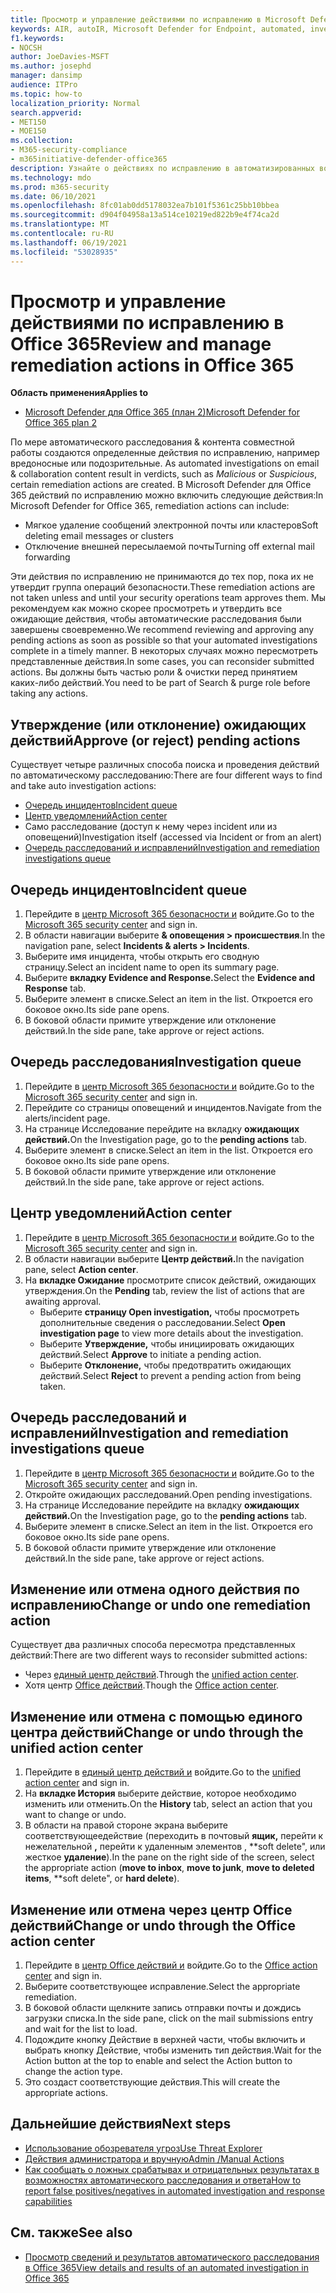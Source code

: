 ```yaml
---
title: Просмотр и управление действиями по исправлению в Microsoft Defender для Office 365
keywords: AIR, autoIR, Microsoft Defender for Endpoint, automated, investigation, response, remediation, threats, advanced, threat, threat, protection
f1.keywords:
- NOCSH
author: JoeDavies-MSFT
ms.author: josephd
manager: dansimp
audience: ITPro
ms.topic: how-to
localization_priority: Normal
search.appverid:
- MET150
- MOE150
ms.collection:
- M365-security-compliance
- m365initiative-defender-office365
description: Узнайте о действиях по исправлению в автоматизированных возможностях расследования и ответа в Microsoft Defender для Office 365 Plan 2.
ms.technology: mdo
ms.prod: m365-security
ms.date: 06/10/2021
ms.openlocfilehash: 8fc01ab0dd5178032ea7b101f5361c25bb10bbea
ms.sourcegitcommit: d904f04958a13a514ce10219ed822b9e4f74ca2d
ms.translationtype: MT
ms.contentlocale: ru-RU
ms.lasthandoff: 06/19/2021
ms.locfileid: "53028935"
---
```

# <a name="review-and-manage-remediation-actions-in-office-365"></a><span data-ttu-id="89d7d-104">Просмотр и управление действиями по исправлению в Office 365</span><span class="sxs-lookup"><span data-stu-id="89d7d-104">Review and manage remediation actions in Office 365</span></span>

<span data-ttu-id="89d7d-105">**Область применения**</span><span class="sxs-lookup"><span data-stu-id="89d7d-105">**Applies to**</span></span>
- [<span data-ttu-id="89d7d-106">Microsoft Defender для Office 365 (план 2)</span><span class="sxs-lookup"><span data-stu-id="89d7d-106">Microsoft Defender for Office 365 plan 2</span></span>](defender-for-office-365.md)

<span data-ttu-id="89d7d-107">По мере автоматического расследования & контента совместной работы создаются определенные действия по исправлению, например вредоносные или подозрительные. </span><span class="sxs-lookup"><span data-stu-id="89d7d-107">As automated investigations on email & collaboration content result in verdicts, such as *Malicious* or *Suspicious*, certain remediation actions are created.</span></span> <span data-ttu-id="89d7d-108">В Microsoft Defender для Office 365 действий по исправлению можно включить следующие действия:</span><span class="sxs-lookup"><span data-stu-id="89d7d-108">In Microsoft Defender for Office 365, remediation actions can include:</span></span>

- <span data-ttu-id="89d7d-109">Мягкое удаление сообщений электронной почты или кластеров</span><span class="sxs-lookup"><span data-stu-id="89d7d-109">Soft deleting email messages or clusters</span></span>
- <span data-ttu-id="89d7d-110">Отключение внешней пересылаемой почты</span><span class="sxs-lookup"><span data-stu-id="89d7d-110">Turning off external mail forwarding</span></span>

<span data-ttu-id="89d7d-111">Эти действия по исправлению не принимаются до тех пор, пока их не утвердит группа операций безопасности.</span><span class="sxs-lookup"><span data-stu-id="89d7d-111">These remediation actions are not taken unless and until your security operations team approves them.</span></span> <span data-ttu-id="89d7d-112">Мы рекомендуем как можно скорее просмотреть и утвердить все ожидающие действия, чтобы автоматические расследования были завершены своевременно.</span><span class="sxs-lookup"><span data-stu-id="89d7d-112">We recommend reviewing and approving any pending actions as soon as possible so that your automated investigations complete in a timely manner.</span></span> <span data-ttu-id="89d7d-113">В некоторых случаях можно пересмотреть представленные действия.</span><span class="sxs-lookup"><span data-stu-id="89d7d-113">In some cases, you can reconsider submitted actions.</span></span>  <span data-ttu-id="89d7d-114">Вы должны быть частью роли & очистки перед принятием каких-либо действий.</span><span class="sxs-lookup"><span data-stu-id="89d7d-114">You need to be part of Search & purge role before taking any actions.</span></span>


## <a name="approve-or-reject-pending-actions"></a><span data-ttu-id="89d7d-115">Утверждение (или отклонение) ожидающих действий</span><span class="sxs-lookup"><span data-stu-id="89d7d-115">Approve (or reject) pending actions</span></span>
<span data-ttu-id="89d7d-116">Существует четыре различных способа поиска и проведения действий по автоматическому расследованию:</span><span class="sxs-lookup"><span data-stu-id="89d7d-116">There are four different ways to find and take auto investigation actions:</span></span>

- [<span data-ttu-id="89d7d-117">Очередь инцидентов</span><span class="sxs-lookup"><span data-stu-id="89d7d-117">Incident queue</span></span>](https://security.microsoft.com/incidents)
- [<span data-ttu-id="89d7d-118">Центр уведомлений</span><span class="sxs-lookup"><span data-stu-id="89d7d-118">Action center</span></span>](https://security.microsoft.com/action-center/pending)
- <span data-ttu-id="89d7d-119">Само расследование (доступ к нему через incident или из оповещений)</span><span class="sxs-lookup"><span data-stu-id="89d7d-119">Investigation itself (accessed via Incident or from an alert)</span></span>
- [<span data-ttu-id="89d7d-120">Очередь расследований и исправлений</span><span class="sxs-lookup"><span data-stu-id="89d7d-120">Investigation and remediation investigations queue</span></span>](https://security.microsoft.com/airinvestigation)

## <a name="incident-queue"></a><span data-ttu-id="89d7d-121">Очередь инцидентов</span><span class="sxs-lookup"><span data-stu-id="89d7d-121">Incident queue</span></span>
1. <span data-ttu-id="89d7d-122">Перейдите в [центр Microsoft 365 безопасности и](https://security.microsoft.com) войдите.</span><span class="sxs-lookup"><span data-stu-id="89d7d-122">Go to the [Microsoft 365 security center](https://security.microsoft.com) and sign in.</span></span>
2. <span data-ttu-id="89d7d-123">В области навигации выберите **& оповещения > происшествия**.</span><span class="sxs-lookup"><span data-stu-id="89d7d-123">In the navigation pane, select **Incidents & alerts > Incidents**.</span></span>
3. <span data-ttu-id="89d7d-124">Выберите имя инцидента, чтобы открыть его сводную страницу.</span><span class="sxs-lookup"><span data-stu-id="89d7d-124">Select an incident name to open its summary page.</span></span>
4. <span data-ttu-id="89d7d-125">Выберите **вкладку Evidence and Response.**</span><span class="sxs-lookup"><span data-stu-id="89d7d-125">Select the **Evidence and Response** tab.</span></span>
5. <span data-ttu-id="89d7d-126">Выберите элемент в списке.</span><span class="sxs-lookup"><span data-stu-id="89d7d-126">Select an item in the list.</span></span> <span data-ttu-id="89d7d-127">Откроется его боковое окно.</span><span class="sxs-lookup"><span data-stu-id="89d7d-127">Its side pane opens.</span></span>
6. <span data-ttu-id="89d7d-128">В боковой области примите утверждение или отклонение действий.</span><span class="sxs-lookup"><span data-stu-id="89d7d-128">In the side pane, take approve or reject actions.</span></span>

## <a name="investigation-queue"></a><span data-ttu-id="89d7d-129">Очередь расследования</span><span class="sxs-lookup"><span data-stu-id="89d7d-129">Investigation queue</span></span> 
1. <span data-ttu-id="89d7d-130">Перейдите в [центр Microsoft 365 безопасности и](https://security.microsoft.com) войдите.</span><span class="sxs-lookup"><span data-stu-id="89d7d-130">Go to the [Microsoft 365 security center](https://security.microsoft.com) and sign in.</span></span>
2. <span data-ttu-id="89d7d-131">Перейдите со страницы оповещений и инцидентов.</span><span class="sxs-lookup"><span data-stu-id="89d7d-131">Navigate from the alerts/incident page.</span></span> 
3. <span data-ttu-id="89d7d-132">На странице Исследование перейдите на вкладку **ожидающих действий.**</span><span class="sxs-lookup"><span data-stu-id="89d7d-132">On the Investigation page, go to the **pending actions** tab.</span></span> 
4. <span data-ttu-id="89d7d-133">Выберите элемент в списке.</span><span class="sxs-lookup"><span data-stu-id="89d7d-133">Select an item in the list.</span></span> <span data-ttu-id="89d7d-134">Откроется его боковое окно.</span><span class="sxs-lookup"><span data-stu-id="89d7d-134">Its side pane opens.</span></span>  
5. <span data-ttu-id="89d7d-135">В боковой области примите утверждение или отклонение действий.</span><span class="sxs-lookup"><span data-stu-id="89d7d-135">In the side pane, take approve or reject actions.</span></span>

## <a name="action-center"></a><span data-ttu-id="89d7d-136">Центр уведомлений</span><span class="sxs-lookup"><span data-stu-id="89d7d-136">Action center</span></span>
1. <span data-ttu-id="89d7d-137">Перейдите в [центр Microsoft 365 безопасности и](https://security.microsoft.com) войдите.</span><span class="sxs-lookup"><span data-stu-id="89d7d-137">Go to the [Microsoft 365 security center](https://security.microsoft.com) and sign in.</span></span>
2. <span data-ttu-id="89d7d-138">В области навигации выберите **Центр действий.**</span><span class="sxs-lookup"><span data-stu-id="89d7d-138">In the navigation pane, select **Action center**.</span></span>
3. <span data-ttu-id="89d7d-139">На **вкладке Ожидание** просмотрите список действий, ожидающих утверждения.</span><span class="sxs-lookup"><span data-stu-id="89d7d-139">On the **Pending** tab, review the list of actions that are awaiting approval.</span></span>
   - <span data-ttu-id="89d7d-140">Выберите **страницу Open investigation,** чтобы просмотреть дополнительные сведения о расследовании.</span><span class="sxs-lookup"><span data-stu-id="89d7d-140">Select **Open investigation page** to view more details about the investigation.</span></span>
   - <span data-ttu-id="89d7d-141">Выберите **Утверждение,** чтобы инициировать ожидающих действий.</span><span class="sxs-lookup"><span data-stu-id="89d7d-141">Select **Approve** to initiate a pending action.</span></span>
   - <span data-ttu-id="89d7d-142">Выберите **Отклонение,** чтобы предотвратить ожидающих действий.</span><span class="sxs-lookup"><span data-stu-id="89d7d-142">Select **Reject** to prevent a pending action from being taken.</span></span>

## <a name="investigation-and-remediation-investigations-queue"></a><span data-ttu-id="89d7d-143">Очередь расследований и исправлений</span><span class="sxs-lookup"><span data-stu-id="89d7d-143">Investigation and remediation investigations queue</span></span>
1. <span data-ttu-id="89d7d-144">Перейдите в [центр Microsoft 365 безопасности и](https://security.microsoft.com) войдите.</span><span class="sxs-lookup"><span data-stu-id="89d7d-144">Go to the [Microsoft 365 security center](https://security.microsoft.com) and sign in.</span></span>
2. <span data-ttu-id="89d7d-145">Откройте ожидающих расследований.</span><span class="sxs-lookup"><span data-stu-id="89d7d-145">Open pending investigations.</span></span> 
3. <span data-ttu-id="89d7d-146">На странице Исследование перейдите на вкладку **ожидающих действий.**</span><span class="sxs-lookup"><span data-stu-id="89d7d-146">On the Investigation page, go to the **pending actions** tab.</span></span>
4. <span data-ttu-id="89d7d-147">Выберите элемент в списке.</span><span class="sxs-lookup"><span data-stu-id="89d7d-147">Select an item in the list.</span></span> <span data-ttu-id="89d7d-148">Откроется его боковое окно.</span><span class="sxs-lookup"><span data-stu-id="89d7d-148">Its side pane opens.</span></span>  
5. <span data-ttu-id="89d7d-149">В боковой области примите утверждение или отклонение действий.</span><span class="sxs-lookup"><span data-stu-id="89d7d-149">In the side pane, take approve or reject actions.</span></span>

## <a name="change-or-undo-one-remediation-action"></a><span data-ttu-id="89d7d-150">Изменение или отмена одного действия по исправлению</span><span class="sxs-lookup"><span data-stu-id="89d7d-150">Change or undo one remediation action</span></span>

<span data-ttu-id="89d7d-151">Существует два различных способа пересмотра представленных действий:</span><span class="sxs-lookup"><span data-stu-id="89d7d-151">There are two different ways to reconsider submitted actions:</span></span>
   - <span data-ttu-id="89d7d-152">Через [единый центр действий](https://security.microsoft.com/action-center).</span><span class="sxs-lookup"><span data-stu-id="89d7d-152">Through the [unified action center](https://security.microsoft.com/action-center).</span></span>
   - <span data-ttu-id="89d7d-153">Хотя центр [Office действий](https://security.microsoft.com/threatincidents).</span><span class="sxs-lookup"><span data-stu-id="89d7d-153">Though the [Office action center](https://security.microsoft.com/threatincidents).</span></span>
   
## <a name="change-or-undo-through-the-unified-action-center"></a><span data-ttu-id="89d7d-154">Изменение или отмена с помощью единого центра действий</span><span class="sxs-lookup"><span data-stu-id="89d7d-154">Change or undo through the unified action center</span></span>
1. <span data-ttu-id="89d7d-155">Перейдите в [единый центр действий и](https://security.microsoft.com/action-center) войдите.</span><span class="sxs-lookup"><span data-stu-id="89d7d-155">Go to the [unified action center](https://security.microsoft.com/action-center) and sign in.</span></span>
2. <span data-ttu-id="89d7d-156">На **вкладке История** выберите действие, которое необходимо изменить или отменить.</span><span class="sxs-lookup"><span data-stu-id="89d7d-156">On the **History** tab, select an action that you want to change or undo.</span></span>
3. <span data-ttu-id="89d7d-157">В области на правой стороне экрана выберите соответствующеедействие (переходить в почтовый **ящик,** перейти к нежелательной **,** перейти к удаленным элементов , \*\*soft delete", или жесткое **удаление**).</span><span class="sxs-lookup"><span data-stu-id="89d7d-157">In the pane on the right side of the screen, select the appropriate action (**move to inbox**, **move to junk**, **move to deleted items**, \*\*soft delete", or **hard delete**).</span></span>

 ## <a name="change-or-undo-through-the-office-action-center"></a><span data-ttu-id="89d7d-158">Изменение или отмена через центр Office действий</span><span class="sxs-lookup"><span data-stu-id="89d7d-158">Change or undo through the Office action center</span></span> 
1. <span data-ttu-id="89d7d-159">Перейдите в [центр Office действий и](https://security.microsoft.com/threatincidents) войдите.</span><span class="sxs-lookup"><span data-stu-id="89d7d-159">Go to the [Office action center](https://security.microsoft.com/threatincidents) and sign in.</span></span>
2. <span data-ttu-id="89d7d-160">Выберите соответствующее исправление.</span><span class="sxs-lookup"><span data-stu-id="89d7d-160">Select the appropriate remediation.</span></span>
3. <span data-ttu-id="89d7d-161">В боковой области щелкните запись отправки почты и дождись загрузки списка.</span><span class="sxs-lookup"><span data-stu-id="89d7d-161">In the side pane, click on the mail submissions entry and wait for the list to load.</span></span> 
4. <span data-ttu-id="89d7d-162">Подождите кнопку Действие в верхней части, чтобы включить и выбрать кнопку Действие, чтобы изменить тип действия.</span><span class="sxs-lookup"><span data-stu-id="89d7d-162">Wait for the Action button at the top to enable and select the Action button to change the action type.</span></span> 
5. <span data-ttu-id="89d7d-163">Это создаст соответствующие действия.</span><span class="sxs-lookup"><span data-stu-id="89d7d-163">This will create the appropriate actions.</span></span>

## <a name="next-steps"></a><span data-ttu-id="89d7d-164">Дальнейшие действия</span><span class="sxs-lookup"><span data-stu-id="89d7d-164">Next steps</span></span>

- [<span data-ttu-id="89d7d-165">Использование обозревателя угроз</span><span class="sxs-lookup"><span data-stu-id="89d7d-165">Use Threat Explorer</span></span>](threat-explorer.md) 
- [<span data-ttu-id="89d7d-166">Действия администратора и вручную</span><span class="sxs-lookup"><span data-stu-id="89d7d-166">Admin /Manual Actions</span></span>](remediate-malicious-email-delivered-office-365.md)
- [<span data-ttu-id="89d7d-167">Как сообщать о ложных срабатывах и отрицательных результатах в возможностях автоматического расследования и ответа</span><span class="sxs-lookup"><span data-stu-id="89d7d-167">How to report false positives/negatives in automated investigation and response capabilities</span></span>](air-report-false-positives-negatives.md)

## <a name="see-also"></a><span data-ttu-id="89d7d-168">См. также</span><span class="sxs-lookup"><span data-stu-id="89d7d-168">See also</span></span>

- [<span data-ttu-id="89d7d-169">Просмотр сведений и результатов автоматического расследования в Office 365</span><span class="sxs-lookup"><span data-stu-id="89d7d-169">View details and results of an automated investigation in Office 365</span></span>](air-view-investigation-results.md)
